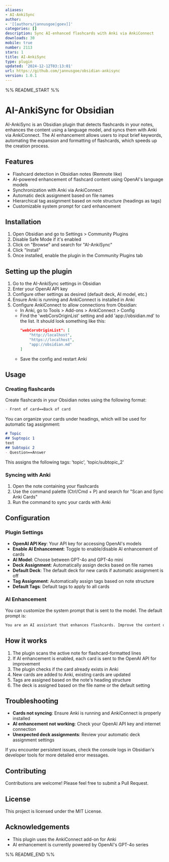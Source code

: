 ```yaml
---
aliases:
- AI-AnkiSync
author:
- '[[authors/jannusgoe|goev]]'
categories: []
description: Sync AI-enhanced flashcards with Anki via AnkiConnect
downloads: 30
mobile: true
number: 2113
stars: 1
title: AI-AnkiSync
type: plugin
updated: '2024-12-12T03:13:01'
url: https://github.com/jannusgoe/obsidian-ankisync
version: 1.0.1
---
```


%% README_START %%

# AI-AnkiSync for Obsidian

AI-AnkiSync is an Obsidian plugin that detects flashcards in your notes, enhances the content using a language model, and syncs them with Anki via AnkiConnect. The AI enhancement allows users to input brief keywords, automating the expansion and formatting of flashcards, which speeds up the creation process.

## Features

- Flashcard detection in Obsidian notes (Remnote like)
- AI-powered enhancement of flashcard content using OpenAI's language models
- Synchronization with Anki via AnkiConnect
- Automatic deck assignment based on file names
- Hierarchical tag assignment based on note structure (headings as tags)
- Customizable system prompt for card enhancement

## Installation

1. Open Obsidian and go to Settings > Community Plugins
2. Disable Safe Mode if it's enabled
3. Click on "Browse" and search for "AI-AnkiSync"
4. Click "Install"
5. Once installed, enable the plugin in the Community Plugins tab

## Setting up the plugin

1. Go to the AI-AnkiSync settings in Obsidian
2. Enter your OpenAI API key
3. Configure other settings as desired (default deck, AI model, etc.)
4. Ensure Anki is running and AnkiConnect is installed in Anki
5. Configure AnkiConnect to allow connections from Obsidian:
    - In Anki, go to Tools > Add-ons > AnkiConnect > Config
    - Find the 'webCorsOriginList' setting and add 'app://obsidian.md' to the list. It should look something like this:
        ```json
        "webCorsOriginList": [
            "http://localhost",
            "https://localhost",
            "app://obsidian.md"
        ]
        ```
    - Save the config and restart Anki

## Usage

### Creating flashcards

Create flashcards in your Obsidian notes using the following format:

```markdown
- Front of card==Back of card
```

You can organize your cards under headings, which will be used for automatic tag assignment:

```markdown
# Topic
## Suptopic 1
text
## Subtopic 2
- Question==Answer
```
This assigns the following tags: 'topic', 'topic/subtopic_2'

### Syncing with Anki

1. Open the note containing your flashcards
2. Use the command palette (Ctrl/Cmd + P) and search for "Scan and Sync Anki Cards"
3. Run the command to sync your cards with Anki

## Configuration

### Plugin Settings

- **OpenAI API Key**: Your API key for accessing OpenAI's models
- **Enable AI Enhancement**: Toggle to enable/disable AI enhancement of cards
- **AI Model**: Choose between GPT-4o and GPT-4o mini
- **Deck Assignment**: Automatically assign decks based on file names
- **Default Deck**: The default deck for new cards if automatic assignment is off
- **Tag Assignment**: Automatically assign tags based on note structure
- **Default Tags**: Default tags to apply to all cards

### AI Enhancement

You can customize the system prompt that is sent to the model. The default prompt is: 

```markdown
You are an AI assistant that enhances flashcards. Improve the content on front and back by making it clearer, more concise, and more effective for learning but without changing the meaning. The backside may contain hints for the answer, instructions for creating the answer, or the complete answer. If nothing is provided on the backside, the answer should be generated entirely. If parts of the answer are provided, they should always be used. If appropriate use HTML for formatting (e.g., <strong>, <em>, <code>, <ul>, <li>). Always answer in the given language and ensure proper HTML formatting.
```


## How it works

1. The plugin scans the active note for flashcard-formatted lines
2. If AI enhancement is enabled, each card is sent to the OpenAI API for improvement
3. The plugin checks if the card already exists in Anki
4. New cards are added to Anki, existing cards are updated
5. Tags are assigned based on the note's heading structure
6. The deck is assigned based on the file name or the default setting

## Troubleshooting

- **Cards not syncing**: Ensure Anki is running and AnkiConnect is properly installed
- **AI enhancement not working**: Check your OpenAI API key and internet connection
- **Unexpected deck assignments**: Review your automatic deck assignment settings

If you encounter persistent issues, check the console logs in Obsidian's developer tools for more detailed error messages.

## Contributing

Contributions are welcome! Please feel free to submit a Pull Request.

## License

This project is licensed under the MIT License.

## Acknowledgements

- This plugin uses the AnkiConnect add-on for Anki
- AI enhancement is currently powered by OpenAI's GPT-4o series


%% README_END %%